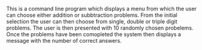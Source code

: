 This is a command line program which displays a menu from which the user can choose either addition or subbtraction problems.  From the initial selection the user can then choose from single, double or triple digit problems.  The user is then presented with 10 randomly chosen probelems. Once the problems have been comopleted the system then displays a message with the number of correct answers.
